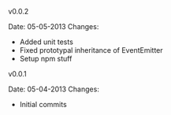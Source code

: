 v0.0.2

Date: 05-05-2013
Changes:

  - Added unit tests
  - Fixed prototypal inheritance of EventEmitter
  - Setup npm stuff

v0.0.1

Date: 05-04-2013
Changes:

  - Initial commits